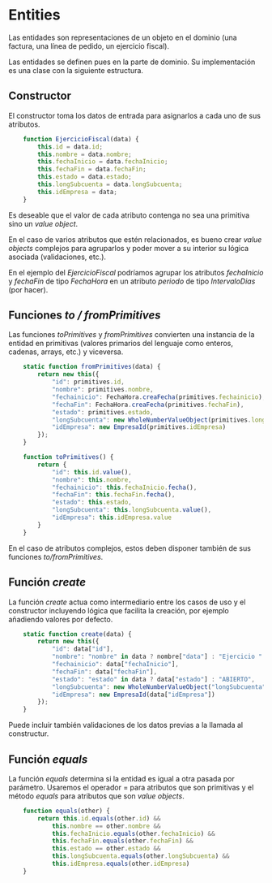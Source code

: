 # Entities

Las entidades son representaciones de un objeto en el dominio (una factura, una línea de pedido, un ejercicio fiscal).

Las entidades se definen pues en la parte de dominio. Su implementación es una clase con la siguiente estructura.

## Constructor
El constructor toma los datos de entrada para asignarlos a cada uno de sus atributos.
``` js
    function EjercicioFiscal(data) {
        this.id = data.id;
        this.nombre = data.nombre;
        this.fechaInicio = data.fechaInicio;
        this.fechaFin = data.fechaFin;
        this.estado = data.estado;
        this.longSubcuenta = data.longSubcuenta;
        this.idEmpresa = data;
    }
```
Es deseable que el valor de cada atributo contenga no sea una primitiva sino un _value object_.

En el caso de varios atributos que estén relacionados, es bueno crear _value objects_ complejos para agruparlos y poder mover a su interior su lógica asociada (validaciones, etc.).

En el ejemplo del _EjercicioFiscal_ podríamos agrupar los atributos _fechaInicio_ y _fechaFin_ de tipo _FechaHora_ en un atributo _periodo_ de tipo _IntervaloDias_ (por hacer).

## Funciones _to / fromPrimitives_
Las funciones _toPrimitives_ y _fromPrimitives_ convierten una instancia de la entidad en primitivas (valores primarios del lenguaje como enteros, cadenas, arrays, etc.) y viceversa.

```js
    static function fromPrimitives(data) {
        return new this({
            "id": primitives.id,
            "nombre": primitives.nombre,
            "fechainicio": FechaHora.creaFecha(primitives.fechainicio),
            "fechaFin": FechaHora.creaFecha(primitives.fechaFin),
            "estado": primitives.estado,
            "longSubcuenta": new WholeNumberValueObject(primitives.longSubcuenta);,
            "idEmpresa": new EmpresaId(primitives.idEmpresa)
        });
    }

    function toPrimitives() {
        return {
            "id": this.id.value(),
            "nombre": this.nombre,
            "fechainicio": this.fechaInicio.fecha(),
            "fechaFin": this.fechaFin.fecha(),
            "estado": this.estado,
            "longSubcuenta": this.longSubcuenta.value(),
            "idEmpresa": this.idEmpresa.value
        }
    }
```
En el caso de atributos complejos, estos deben disponer también de sus funciones _to/fromPrimitives_.

## Función _create_
La función _create_ actua como intermediario entre los casos de uso y el constructor incluyendo lógica que facilita la creación, por ejemplo añadiendo valores por defecto.
```js
    static function create(data) {
        return new this({
            "id": data["id"],
            "nombre": "nombre" in data ? nombre["data"] : "Ejercicio " + data["id"].value()
            "fechainicio": data["fechaInicio"],
            "fechaFin": data["fechaFin"],
            "estado": "estado" in data ? data["estado"] : "ABIERTO",
            "longSubcuenta": new WholeNumberValueObject("longSubcuenta" in data ? data["longSubcuenta"] : 10),
            "idEmpresa": new EmpresaId(data["idEmpresa"])
        });
    }
```
Puede incluir también validaciones de los datos previas a la llamada al constructur.

## Función _equals_
La función _equals_ determina si la entidad es igual a otra pasada por parámetro. Usaremos el operador = para atributos que son primitivas y el método _equals_ para atributos que son _value objects_.
```js
    function equals(other) {
        return this.id.equals(other.id) &&
            this.nombre == other.nombre &&
            this.fechaInicio.equals(other.fechaInicio) &&
            this.fechaFin.equals(other.fechaFin) &&
            this.estado == other.estado &&
            this.longSubcuenta.equals(other.longSubcuenta) &&
            this.idEmpresa.equals(other.idEmpresa)
    }
```
